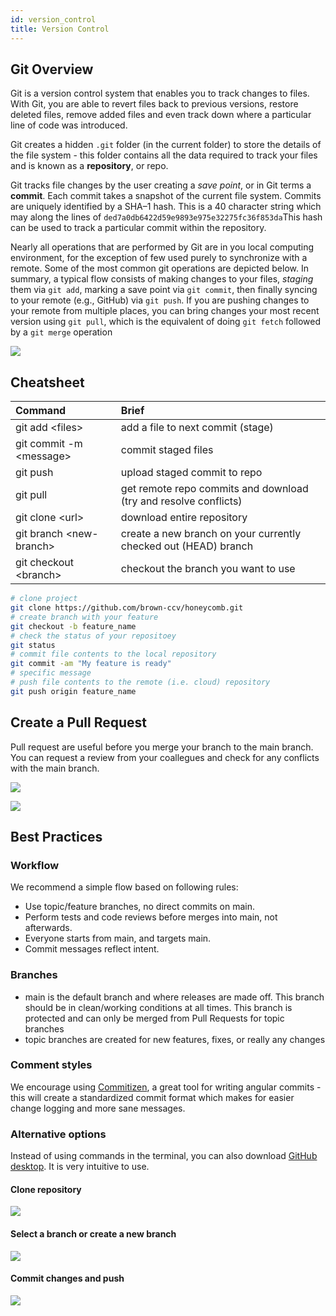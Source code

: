 ```yaml
---
id: version_control
title: Version Control
---
```


## Git Overview

Git is a version control system that enables you to track changes to files. With Git, you are able to revert files back to previous versions, restore deleted files, remove added files and even track down where a particular line of code was introduced.

Git creates a hidden `.git` folder \(in the current folder\) to store the details of the file system - this folder contains all the data required to track your files and is known as a **repository**, or repo.

Git tracks file changes by the user creating a _save point_, or in Git terms a **commit**. Each commit takes a snapshot of the current file system. Commits are uniquely identified by a SHA–1 hash. This is a 40 character string which may along the lines of `ded7a0db6422d59e9893e975e32275fc36f853da`This hash can be used to track a particular commit within the repository.

Nearly all operations that are performed by Git are in you local computing environment, for the exception of few used purely to synchronize with a remote. Some of the most common git operations are depicted below. In summary, a typical flow consists of making changes to your files, _staging_ them via `git add`, marking a save point via `git commit`, then finally syncing to your remote \(e.g., GitHub\) via `git push`. If you are pushing changes to your remote from multiple places, you can bring changes your most recent version using `git pull`, which is the equivalent of doing `git fetch` followed by a `git merge` operation

![](assets/git-basics.png)

## Cheatsheet

| Command                       | Brief                                                              |
| :---------------------------- | :----------------------------------------------------------------- |
| git add &lt;files&gt;         | add a file to next commit \(stage\)                                |
| git commit -m &lt;message&gt; | commit staged files                                                |
| git push                      | upload staged commit to repo                                       |
| git pull                      | get remote repo commits and download \(try and resolve conflicts\) |
| git clone &lt;url&gt;         | download entire repository                                         |
| git branch &lt;new-branch&gt; | create a new branch on your currently checked out (HEAD) branch    |
| git checkout &lt;branch&gt;   | checkout the branch you want to use                                | 
  
  
```bash
# clone project 
git clone https://github.com/brown-ccv/honeycomb.git
# create branch with your feature
git checkout -b feature_name
# check the status of your repositoey
git status
# commit file contents to the local repository
git commit -am "My feature is ready"
# specific message
# push file contents to the remote (i.e. cloud) repository
git push origin feature_name
```

## Create a Pull Request 

Pull request are useful before you merge your branch to the main branch. You can request a review from your coallegues and check for any conflicts with the main branch. 

![](assets/pull_request.png)

![](assets/pull_request_info.png)

## Best Practices

### Workflow

We recommend a simple flow based on following rules:

* Use topic/feature branches, no direct commits on main.
* Perform tests and code reviews before merges into main, not afterwards.
* Everyone starts from main, and targets main.
* Commit messages reflect intent.

### Branches

* main is the default branch and where releases are made off. This branch should be in clean/working conditions at all times. This branch is protected and can only be merged from Pull Requests for topic branches
* topic branches are created for new features, fixes, or really any changes

### Comment styles

We encourage using [Commitizen](http://commitizen.github.io/cz-cli/), a great tool for writing angular commits - this will create a standardized commit format which makes for easier change logging and more sane messages.
  
### Alternative options 
  
Instead of using commands in the terminal, you can also download [GitHub desktop](https://desktop.github.com/). It is very intuitive to use. 
  
#### Clone repository 

![](assets/git_clone.png)
  
#### Select a branch or create a new branch

![](assets/git_branch.png)
  
#### Commit changes and push

![](assets/git_commit.png)

  
